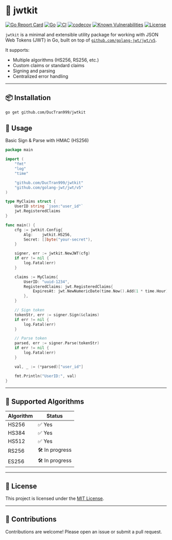 # 🔐 jwtkit

[![Go Report Card](https://goreportcard.com/badge/github.com/DucTran999/jwtkit)](https://goreportcard.com/report/github.com/DucTran999/jwtkit)
[![Go](https://img.shields.io/badge/Go-1.23-blue?logo=go)](https://golang.org)
[![CI](https://github.com/DucTran999/jwtkit/actions/workflows/ci.yml/badge.svg)](https://github.com/DucTran999/jwtkit/actions/workflows/ci.yml)
[![codecov](https://codecov.io/gh/DucTran999/jwtkit/branch/master/graph/badge.svg)](https://codecov.io/gh/DucTran999/jwtkit)
[![Known Vulnerabilities](https://snyk.io/test/github/ductran999/jwtkit/badge.svg)](https://snyk.io/test/github/ductran999/jwtkit)
[![License](https://img.shields.io/github/license/DucTran999/jwtkit)](LICENSE)

`jwtkit` is a minimal and extensible utility package for working with JSON Web Tokens (JWT) in Go, built on top of [`github.com/golang-jwt/jwt/v5`](https://github.com/golang-jwt/jwt).

It supports:

- Multiple algorithms (HS256, RS256, etc.)
- Custom claims or standard claims
- Signing and parsing
- Centralized error handling

---

## 📦 Installation

```bash
go get github.com/DucTran999/jwtkit
```

## 🚀 Usage

Basic Sign & Parse with HMAC (HS256)

```go
package main

import (
	"fmt"
	"log"
	"time"

	"github.com/DucTran999/jwtkit"
	"github.com/golang-jwt/jwt/v5"
)

type MyClaims struct {
	UserID string `json:"user_id"`
	jwt.RegisteredClaims
}

func main() {
	cfg := jwtkit.Config{
		Alg:    jwtkit.HS256,
		Secret: []byte("your-secret"),
	}

	signer, err := jwtkit.NewJWT(cfg)
	if err != nil {
		log.Fatal(err)
	}

	claims := MyClaims{
		UserID: "uuid-1234",
		RegisteredClaims: jwt.RegisteredClaims{
			ExpiresAt: jwt.NewNumericDate(time.Now().Add(1 * time.Hour)),
		},
	}

	// Sign token
	tokenStr, err := signer.Sign(&claims)
	if err != nil {
		log.Fatal(err)
	}

	// Parse token
	parsed, err := signer.Parse(tokenStr)
	if err != nil {
		log.Fatal(err)
	}

	val, _ := (*parsed)["user_id"]

	fmt.Println("UserID:", val)
}
```

---

## 🔐 Supported Algorithms

| Algorithm | Status        |
| --------- | ------------- |
| HS256     | ✅ Yes        |
| HS384     | ✅ Yes        |
| HS512     | ✅ Yes        |
| RS256     | 🛠 In progress |
| ES256     | 🛠 In progress |

---

## 📜 License

This project is licensed under the [MIT License](./LICENSE).

---

## 🙌 Contributions

Contributions are welcome! Please open an issue or submit a pull request.
